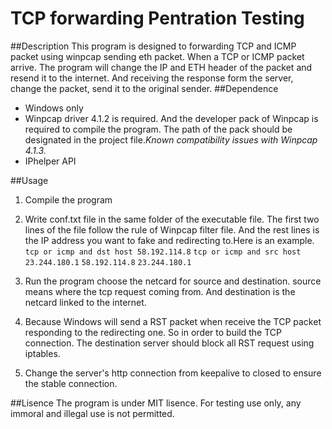 ﻿# TCP forwarding Pentration Testing 
##Description
This program is designed to forwarding TCP and ICMP packet using winpcap sending eth packet. When a TCP or ICMP packet arrive. The program will change the IP and ETH header of the packet and resend it to the internet. And receiving the response form the server, change the packet, send it to the original sender.
##Dependence
*	Windows only
*	Winpcap driver 4.1.2 is required.
 And the developer pack of Winpcap is required to compile the program. The path of the pack should be designated in the project file._Known compatibility issues with Winpcap 4.1.3._
*	IPhelper API


##Usage
1.	Compile the program
2.	Write conf.txt file in the same folder of the executable file. The first two lines of the file follow the rule of Winpcap filter file. And the rest lines is the IP address you want to fake and redirecting to.Here is an example.
`tcp or icmp and dst host 58.192.114.8`
`tcp or icmp and src host 23.244.180.1`
`58.192.114.8`
`23.244.180.1`

3.	Run the program choose the netcard for source and destination. source means where the tcp request coming from. And destination is the netcard linked to the internet.
4.	Because Windows will send a RST packet when receive the TCP packet responding to the redirecting one. So in order to build the TCP connection. The destination server should block all RST request using iptables.
5.	Change the server's http connection from keepalive to closed to ensure the stable connection.

##Lisence
The program is under MIT lisence. For testing use only, any immoral and illegal use is not permitted.